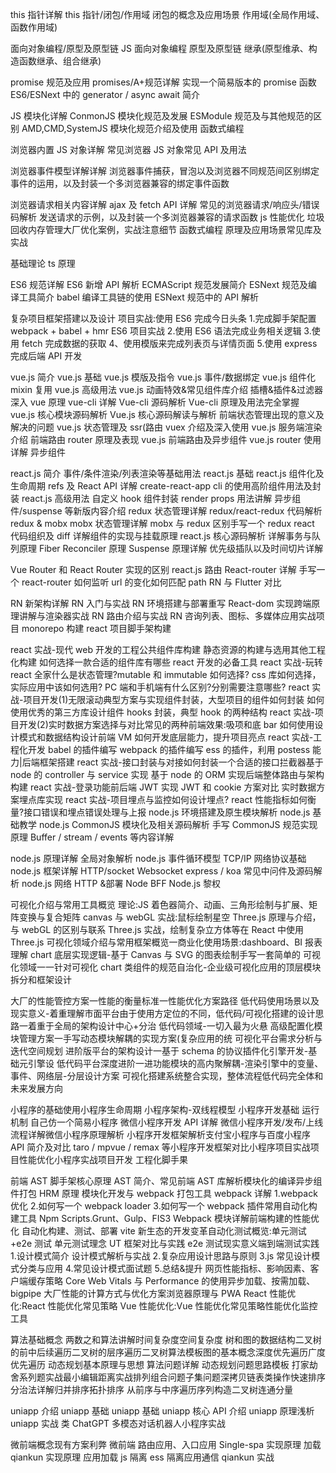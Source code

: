 this 指针详解
this 指针/闭包/作用域 闭包的概念及应用场景
作用域(全局作用域、函数作用域)

面向对象编程/原型及原型链
JS 面向对象编程
原型及原型链
继承(原型维承、构造函数继承、组合继承)

promise 规范及应用
promises/A+规范详解
实现一个简易版本的 promise 函数
ES6/ESNext 中的 generator / async await 简介

JS 模块化详解
ConmonJS 模块化规范及发展
ESModule 规范及与其他规范的区别
AMD,CMD,SystemJS 模块化规范介绍及使用
函数式编程

浏览器内置
JS 对象详解 常见浏览器 JS 对象常见 API 及用法

浏览器事件模型详解详解
浏览器事件捕获，冒泡以及浏览器不同规范间区别绑定事件的运用，以及封装一个多浏览器兼容的绑定事件函数

浏览器请求相关内容详解
ajax 及 fetch API 详解
常见的浏览器请求/响应头/错误码解析
发送请求的示例，以及封装一个多浏览器兼容的请求函数
js 性能优化 垃圾回收内存管理大厂优化案例，实战注意细节
函数式编程 原理及应用场景常见库及实战

基础理论
ts 原理

ES6 规范详解 ES6 新增 API 解析 ECMAScript 规范发展简介 ESNext 规范及编译工具简介 babel 编译工具链的使用 ESNext 规范中的 API 解析

复杂项目框架搭建以及设计
项目实战:使用 ES6 完成今日头条 1.完成脚手架配置 webpack + babel + hmr
ES6 项目实战 2.使用 ES6 语法完成业务相关逻辑 3.使用 fetch 完成数据的获取
4、使用模版来完成列表页与详情页面 5.使用 express 完成后端 API 开发

vue.js 简介
vue.js 基础 vue.js 模版及指令 vue.js 事件/数据绑定
vue.js 组件化 mixin 复用
vue.js 高级用法 vue.js 动画特效&常见组件库介绍
插槽&插件&过滤器深入 vue 原理
vue-cli 详解 Vue-cli 源码解析 Vue-cli 原理及用法完全掌握
vue.js 核心模块源码解析 Vue.js 核心源码解读与解析
前端状态管理出现的意义及解决的问题
vue.js 状态管理及 ssr(路由 vuex 介绍及深入使用
vue.js 服务端渲染介绍
前端路由 router 原理及表现
vue.js 前端路由及异步组件 vue.js router 使用详解
异步组件

react.js 简介
事件/条件渲染/列表渲染等基础用法
react.js 基础 react.js 组件化及生命周期
refs 及 React API 详解
create-react-app cli 的使用高阶组件用法及封装
react.js 高级用法 自定义 hook 组件封装
render props 用法讲解
异步组件/suspense 等新版内容介绍 redux 状态管理详解
redux/react-redux 代码解析
redux & mobx mobx 状态管理详解
mobx 与 redux 区别手写一个 redux
react 代码组织及 diff 详解组件的实现与挂载原理
react.js 核心源码解析 详解事务与队列原理
Fiber Reconciler 原理 Suspense 原理详解
优先级插队以及时间切片详解

Vue Router 和 React Router 实现的区别
react.js 路由 React-router 详解
手写一个 react-router 如何监听 url 的变化如何匹配 path RN 与 Flutter 对比

RN 新架构详解
RN 入门与实战 RN 环境搭建与部署重写 React-dom 实现跨端原理讲解与渲染器实战
RN 路由介绍与实战
RN 咨询列表、图标、多媒体应用实战项目 monorepo 构建 react 项目脚手架构建

react 实战-现代 web 开发的工程公共组件库构建
静态资源的构建与选用其他工程化构建
如何选择一款合适的组件库有哪些 react 开发的必备工具
react 实战-玩转 react 全家什么是状态管理?mutable 和 immutable 如何选择?
css 库如何选择，实际应用中该如何选用?
PC 端和手机端有什么区别?分别需要注意哪些?
react 实战-项目开发(1)无限滚动典型方案与实现组件封装，大型项目的组件如何封装
如何使用优秀的第三方库设计组件 hooks 封装，典型 hook 的两种结构
react 实战-项目开发(2)实时数据方案选择与对比常见的两种前端效果:吸项和底 bar
如何使用设计模式和数据结构设计前端 VM 如何开发底层能力，提升项目亮点
react 实战-工程化开发 babel 的插件编写 webpack 的插件编写
ess 的插件，利用 postess 能力|后端框架搭建
react 实战-接口封装与对接如何封装一个合适的接口拦截器基于 node 的 controller 与 service 实现
基于 node 的 ORM 实现后端整体路由与架构构建
react 实战-登录功能前后端 JWT 实现 JWT 和 cookie 方案对比
实时数据方案埋点库实现
react 实战-项目埋点与监控如何设计埋点?
react 性能指标如何衡量?接口错误和埋点错误处理与上报 node.js 环境搭建及原生模块解析
node.js 基础教学 node.js CommonJS 模块化及相关源码解析
手写 CommonJS 规范实现原理
Buffer / stream / events 等内容详解

node.js 原理详解 全局对象解析
node.js 事件循环模型 TCP/IP 网络协议基础
node.js 框架详解 HTTP/socket
Websocket
express / koa 常见中问件及源码解析
node.js 网络 HTTP &部署 Node BFF
Node.js 黎权

可视化介绍与常用工具概览
理论:JS 着色器简介、动画、三角形绘制与扩展、矩阵变换与复合矩阵
canvas 与 webGL 实战:鼠标绘制星空
Three.js 原理与介绍，与 webGL 的区别与联系 Three.js 实战，绘制复杂立方体等在 React 中使用 Three.js
可视化领域介绍与常用框架概览一商业化使用场景:dashboard、BI 报表理解 chart 底层实现逻辑-基于 Canvas 与 SVG 的图表绘制手写一套简单的
可视化领域一一针对可视化 chart 类组件的规范自治化-企业级可视化应用的顶层模块拆分和框架设计

大厂的性能管控方案一性能的衡量标准一性能优化方案路径
低代码使用场景以及现实意义-着重理解市面平台由于使用方定位的不同，低代码/可视化搭建的设计思路一着重于全局的架构设计中心+分治
低代码领域-一切入最为火悬
高级配置化模块管理方案一手写动态模块解耦的实现方案(复杂应用的统
可视化平台需求分析与迭代空间规划
进阶版平台的架构设计一基于 schema 的协议插件化引擎开发-基础元引擎设
低代码平台深度进阶一进功能模块的高内聚解耦-渲染引擎中的变量、事件、网络层-分层设计方案
可视化搭建系统整合实现，整体流程低代码完全体和未来发展方向

小程序的基础使用小程序生命周期
小程序架构-双线程模型
小程序开发基础 运行机制 自己仿一个简易小程序
微信小程序开发 API 详解
微信小程序开发/发布/上线流程详解微信小程序原理解析
小程序开发框架解析支付宝小程序与百度小程序 API 简介及对比 taro / mpvue / remax 等小程序开发框架对比小程序项目实战项目性能优化小程序实战项目开发
工程化脚手果

前端 AST 脚手架核心原理
AST 简介、常见前端 AST 库解析模块化的编译异步组件打包 HRM 原理
模块化开发与 webpack 打包工具 webpack 详解
1.webpack 优化 2.如何写一个 webpack loader 3.如何写一个 webpack 插件常用自动化构建工具
Npm Scripts.Grunt、Gulp、FIS3 Webpack 模块详解前端构建的性能优化
自动化构建、测试、部署 vite 新生态的开发变革自动化测试概览:单元测试+e2e 测试
单元测试理念 UT 框架对比与实践 e2e 测试现实意义端到端测试实践 1.设计模式简介
设计模式解析与实战 2.复杂应用设计思路与原则
3.js 常见设计模式分类与应用 4.常见设计模式面试题 5.总结&提升
网页性能指标、影响因素、客户端缓存策略 Core Web Vitals 与 Performance 的使用异步加载、按需加载、bigpipe
大厂性能的计算方式与优化方案浏览器原理与 PWA
React 性能优化:React 性能优化常见策略 Vue 性能优化:Vue 性能优化常见策略性能优化监控工具

算法基础概念
两数之和算法讲解时间复杂度空间复杂度
树和图的数据结构二叉树的前中后续遍历二叉树的层序遍历二叉树算法模板图的基本概念深度优先遍历广度优先遍历
动态规划基本原理与思想
算法问题详解 动态规划问题思路模板
打家劫舍系列题实战最小编辑距离实战排列组合问题子集问题深拷贝链表类操作快速排序分治法详解归并排序拓扑排序
从前序与中序遍历序列构造二叉树连通分量

uniapp 介绍
uniapp 基础 uniapp 基础
uniapp 核心 API 介绍 uniapp 原理浅析
uniapp 实战 类 ChatGPT 多模态对话机器人小程序实战

微前端概念现有方案利弊
微前端 路由应用、入口应用 Single-spa 实现原理
加载 qiankun 实现原理
应用加载 js 隔离 ess 隔离应用通信 qiankun 实战
